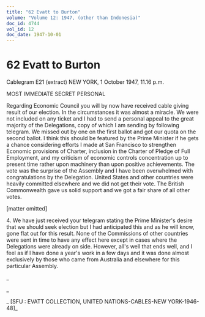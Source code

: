 ```yaml
---
title: "62 Evatt to Burton"
volume: "Volume 12: 1947, (other than Indonesia)"
doc_id: 4744
vol_id: 12
doc_date: 1947-10-01
---
```


# 62 Evatt to Burton

Cablegram E21 (extract) NEW YORK, 1 October 1947, 11.16 p.m.

MOST IMMEDIATE SECRET PERSONAL

Regarding Economic Council you will by now have received cable giving result of our election. In the circumstances it was almost a miracle. We were not included on any ticket and I had to send a personal appeal to the great majority of the Delegations, copy of which I am sending by following telegram. We missed out by one on the first ballot and got our quota on the second ballot. I think this should be featured by the Prime Minister if he gets a chance considering efforts I made at San Francisco to strengthen Economic provisions of Charter, inclusion in the Charter of Pledge of Full Employment, and my criticism of economic controls concentration up to present time rather upon machinery than upon positive achievements. The vote was the surprise of the Assembly and I have been overwhelmed with congratulations by the Delegation. United States and other countries were heavily committed elsewhere and we did not get their vote. The British Commonwealth gave us solid support and we got a fair share of all other votes.

[matter omitted]

4\. We have just received your telegram stating the Prime Minister's desire that we should seek election but I had anticipated this and as he will know, gone flat out for this result. None of the Commissions of other countries were sent in time to have any effect here except in cases where the Delegations were already on side. However, all's well that ends well, and I feel as if I have done a year's work in a few days and it was done almost exclusively by those who came from Australia and elsewhere for this particular Assembly.

_

_

_ [SFU : EVATT COLLECTION, UNITED NATIONS-CABLES-NEW YORK-1946-48]_
